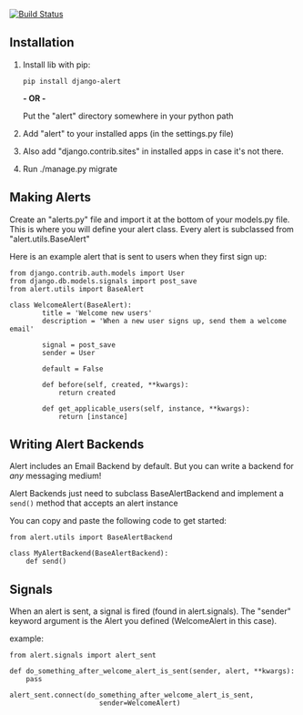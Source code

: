 [![Build Status](https://travis-ci.org/jiaaro/django-alert.png?branch=master)](https://travis-ci.org/jiaaro/django-alert)

## Installation ##

 1. Install lib with pip:
 
    `pip install django-alert`
   
    **- OR -**

    Put the "alert" directory somewhere in your python path

 2. Add "alert" to your installed apps (in the settings.py file)
 3. Also add "django.contrib.sites" in installed apps in case it's not there.
 4. Run ./manage.py migrate


## Making Alerts ##

Create an "alerts.py" file and import it at the bottom of your 
models.py file. This is where you will define your alert class. Every 
alert is subclassed from "alert.utils.BaseAlert"

Here is an example alert that is sent to users when they first sign up:

    from django.contrib.auth.models import User
    from django.db.models.signals import post_save
    from alert.utils import BaseAlert
    
    class WelcomeAlert(BaseAlert):
		    title = 'Welcome new users'
		    description = 'When a new user signs up, send them a welcome email'
    
		    signal = post_save
		    sender = User
		    
		    default = False
    
    		def before(self, created, **kwargs):
    			return created
    
		    def get_applicable_users(self, instance, **kwargs):
        		return [instance]


## Writing Alert Backends ##

Alert includes an Email Backend by default. But you can write a backend
for *any* messaging medium!

Alert Backends just need to subclass BaseAlertBackend and implement a
`send()` method that accepts an alert instance

You can copy and paste the following code to get started:

    from alert.utils import BaseAlertBackend
    
    class MyAlertBackend(BaseAlertBackend):
        def send()


## Signals ##

When an alert is sent, a signal is fired (found in alert.signals). The 
"sender" keyword argument is the Alert you defined (WelcomeAlert in 
this case).

example:

    from alert.signals import alert_sent

    def do_something_after_welcome_alert_is_sent(sender, alert, **kwargs):
        pass

    alert_sent.connect(do_something_after_welcome_alert_is_sent, 
                          sender=WelcomeAlert)
